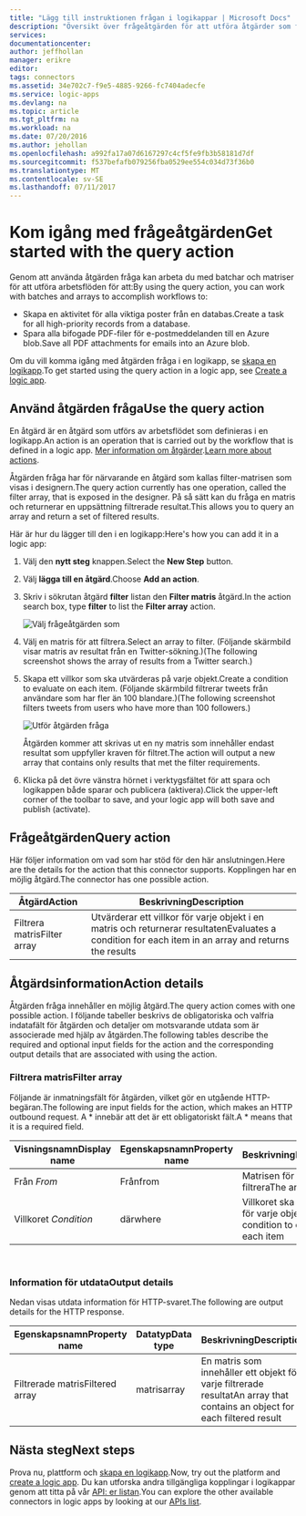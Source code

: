 ```yaml
---
title: "Lägg till instruktionen frågan i logikappar | Microsoft Docs"
description: "Översikt över frågeåtgärden för att utföra åtgärder som filter matris."
services: 
documentationcenter: 
author: jeffhollan
manager: erikre
editor: 
tags: connectors
ms.assetid: 34e702c7-f9e5-4885-9266-fc7404adecfe
ms.service: logic-apps
ms.devlang: na
ms.topic: article
ms.tgt_pltfrm: na
ms.workload: na
ms.date: 07/20/2016
ms.author: jehollan
ms.openlocfilehash: a992fa17a07d6167297c4cf5fe9fb3b58181d7df
ms.sourcegitcommit: f537befafb079256fba0529ee554c034d73f36b0
ms.translationtype: MT
ms.contentlocale: sv-SE
ms.lasthandoff: 07/11/2017
---
```

# <a name="get-started-with-the-query-action"></a><span data-ttu-id="a2551-103">Kom igång med frågeåtgärden</span><span class="sxs-lookup"><span data-stu-id="a2551-103">Get started with the query action</span></span>
<span data-ttu-id="a2551-104">Genom att använda åtgärden fråga kan arbeta du med batchar och matriser för att utföra arbetsflöden för att:</span><span class="sxs-lookup"><span data-stu-id="a2551-104">By using the query action, you can work with batches and arrays to accomplish workflows to:</span></span>

* <span data-ttu-id="a2551-105">Skapa en aktivitet för alla viktiga poster från en databas.</span><span class="sxs-lookup"><span data-stu-id="a2551-105">Create a task for all high-priority records from a database.</span></span>
* <span data-ttu-id="a2551-106">Spara alla bifogade PDF-filer för e-postmeddelanden till en Azure blob.</span><span class="sxs-lookup"><span data-stu-id="a2551-106">Save all PDF attachments for emails into an Azure blob.</span></span>

<span data-ttu-id="a2551-107">Om du vill komma igång med åtgärden fråga i en logikapp, se [skapa en logikapp](../logic-apps/logic-apps-create-a-logic-app.md).</span><span class="sxs-lookup"><span data-stu-id="a2551-107">To get started using the query action in a logic app, see [Create a logic app](../logic-apps/logic-apps-create-a-logic-app.md).</span></span>

## <a name="use-the-query-action"></a><span data-ttu-id="a2551-108">Använd åtgärden fråga</span><span class="sxs-lookup"><span data-stu-id="a2551-108">Use the query action</span></span>
<span data-ttu-id="a2551-109">En åtgärd är en åtgärd som utförs av arbetsflödet som definieras i en logikapp.</span><span class="sxs-lookup"><span data-stu-id="a2551-109">An action is an operation that is carried out by the workflow that is defined in a logic app.</span></span> <span data-ttu-id="a2551-110">[Mer information om åtgärder](connectors-overview.md).</span><span class="sxs-lookup"><span data-stu-id="a2551-110">[Learn more about actions](connectors-overview.md).</span></span>  

<span data-ttu-id="a2551-111">Åtgärden fråga har för närvarande en åtgärd som kallas filter-matrisen som visas i designern.</span><span class="sxs-lookup"><span data-stu-id="a2551-111">The query action currently has one operation, called the filter array, that is exposed in the designer.</span></span> <span data-ttu-id="a2551-112">På så sätt kan du fråga en matris och returnerar en uppsättning filtrerade resultat.</span><span class="sxs-lookup"><span data-stu-id="a2551-112">This allows you to query an array and return a set of filtered results.</span></span>

<span data-ttu-id="a2551-113">Här är hur du lägger till den i en logikapp:</span><span class="sxs-lookup"><span data-stu-id="a2551-113">Here's how you can add it in a logic app:</span></span>

1. <span data-ttu-id="a2551-114">Välj den **nytt steg** knappen.</span><span class="sxs-lookup"><span data-stu-id="a2551-114">Select the **New Step** button.</span></span>
2. <span data-ttu-id="a2551-115">Välj **lägga till en åtgärd**.</span><span class="sxs-lookup"><span data-stu-id="a2551-115">Choose **Add an action**.</span></span>
3. <span data-ttu-id="a2551-116">Skriv i sökrutan åtgärd **filter** listan den **Filter matris** åtgärd.</span><span class="sxs-lookup"><span data-stu-id="a2551-116">In the action search box, type **filter** to list the **Filter array** action.</span></span>
   
    ![Välj frågeåtgärden som](./media/connectors-native-query/using-action-1.png)
4. <span data-ttu-id="a2551-118">Välj en matris för att filtrera.</span><span class="sxs-lookup"><span data-stu-id="a2551-118">Select an array to filter.</span></span> <span data-ttu-id="a2551-119">(Följande skärmbild visar matris av resultat från en Twitter-sökning.)</span><span class="sxs-lookup"><span data-stu-id="a2551-119">(The following screenshot shows the array of results from a Twitter search.)</span></span>
5. <span data-ttu-id="a2551-120">Skapa ett villkor som ska utvärderas på varje objekt.</span><span class="sxs-lookup"><span data-stu-id="a2551-120">Create a condition to evaluate on each item.</span></span> <span data-ttu-id="a2551-121">(Följande skärmbild filtrerar tweets från användare som har fler än 100 blandare.)</span><span class="sxs-lookup"><span data-stu-id="a2551-121">(The following screenshot filters tweets from users who have more than 100 followers.)</span></span>
   
    ![Utför åtgärden fråga](./media/connectors-native-query/using-action-2.png)
   
    <span data-ttu-id="a2551-123">Åtgärden kommer att skrivas ut en ny matris som innehåller endast resultat som uppfyller kraven för filtret.</span><span class="sxs-lookup"><span data-stu-id="a2551-123">The action will output a new array that contains only results that met the filter requirements.</span></span>
6. <span data-ttu-id="a2551-124">Klicka på det övre vänstra hörnet i verktygsfältet för att spara och logikappen både sparar och publicera (aktivera).</span><span class="sxs-lookup"><span data-stu-id="a2551-124">Click the upper-left corner of the toolbar to save, and your logic app will both save and publish (activate).</span></span>

## <a name="query-action"></a><span data-ttu-id="a2551-125">Frågeåtgärden</span><span class="sxs-lookup"><span data-stu-id="a2551-125">Query action</span></span>
<span data-ttu-id="a2551-126">Här följer information om vad som har stöd för den här anslutningen.</span><span class="sxs-lookup"><span data-stu-id="a2551-126">Here are the details for the action that this connector supports.</span></span> <span data-ttu-id="a2551-127">Kopplingen har en möjlig åtgärd.</span><span class="sxs-lookup"><span data-stu-id="a2551-127">The connector has one possible action.</span></span>

| <span data-ttu-id="a2551-128">Åtgärd</span><span class="sxs-lookup"><span data-stu-id="a2551-128">Action</span></span> | <span data-ttu-id="a2551-129">Beskrivning</span><span class="sxs-lookup"><span data-stu-id="a2551-129">Description</span></span> |
| --- | --- |
| <span data-ttu-id="a2551-130">Filtrera matris</span><span class="sxs-lookup"><span data-stu-id="a2551-130">Filter array</span></span> |<span data-ttu-id="a2551-131">Utvärderar ett villkor för varje objekt i en matris och returnerar resultaten</span><span class="sxs-lookup"><span data-stu-id="a2551-131">Evaluates a condition for each item in an array and returns the results</span></span> |

## <a name="action-details"></a><span data-ttu-id="a2551-132">Åtgärdsinformation</span><span class="sxs-lookup"><span data-stu-id="a2551-132">Action details</span></span>
<span data-ttu-id="a2551-133">Åtgärden fråga innehåller en möjlig åtgärd.</span><span class="sxs-lookup"><span data-stu-id="a2551-133">The query action comes with one possible action.</span></span> <span data-ttu-id="a2551-134">I följande tabeller beskrivs de obligatoriska och valfria indatafält för åtgärden och detaljer om motsvarande utdata som är associerade med hjälp av åtgärden.</span><span class="sxs-lookup"><span data-stu-id="a2551-134">The following tables describe the required and optional input fields for the action and the corresponding output details that are associated with using the action.</span></span>

### <a name="filter-array"></a><span data-ttu-id="a2551-135">Filtrera matris</span><span class="sxs-lookup"><span data-stu-id="a2551-135">Filter array</span></span>
<span data-ttu-id="a2551-136">Följande är inmatningsfält för åtgärden, vilket gör en utgående HTTP-begäran.</span><span class="sxs-lookup"><span data-stu-id="a2551-136">The following are input fields for the action, which makes an HTTP outbound request.</span></span>
<span data-ttu-id="a2551-137">A * innebär att det är ett obligatoriskt fält.</span><span class="sxs-lookup"><span data-stu-id="a2551-137">A * means that it is a required field.</span></span>

| <span data-ttu-id="a2551-138">Visningsnamn</span><span class="sxs-lookup"><span data-stu-id="a2551-138">Display name</span></span> | <span data-ttu-id="a2551-139">Egenskapsnamn</span><span class="sxs-lookup"><span data-stu-id="a2551-139">Property name</span></span> | <span data-ttu-id="a2551-140">Beskrivning</span><span class="sxs-lookup"><span data-stu-id="a2551-140">Description</span></span> |
| --- | --- | --- |
| <span data-ttu-id="a2551-141">Från *</span><span class="sxs-lookup"><span data-stu-id="a2551-141">From*</span></span> |<span data-ttu-id="a2551-142">Från</span><span class="sxs-lookup"><span data-stu-id="a2551-142">from</span></span> |<span data-ttu-id="a2551-143">Matrisen för att filtrera</span><span class="sxs-lookup"><span data-stu-id="a2551-143">The array to filter</span></span> |
| <span data-ttu-id="a2551-144">Villkoret *</span><span class="sxs-lookup"><span data-stu-id="a2551-144">Condition*</span></span> |<span data-ttu-id="a2551-145">där</span><span class="sxs-lookup"><span data-stu-id="a2551-145">where</span></span> |<span data-ttu-id="a2551-146">Villkoret ska utvärderas för varje objekt</span><span class="sxs-lookup"><span data-stu-id="a2551-146">The condition to evaluate for each item</span></span> |

<br>

### <a name="output-details"></a><span data-ttu-id="a2551-147">Information för utdata</span><span class="sxs-lookup"><span data-stu-id="a2551-147">Output details</span></span>
<span data-ttu-id="a2551-148">Nedan visas utdata information för HTTP-svaret.</span><span class="sxs-lookup"><span data-stu-id="a2551-148">The following are output details for the HTTP response.</span></span>

| <span data-ttu-id="a2551-149">Egenskapsnamn</span><span class="sxs-lookup"><span data-stu-id="a2551-149">Property name</span></span> | <span data-ttu-id="a2551-150">Datatyp</span><span class="sxs-lookup"><span data-stu-id="a2551-150">Data type</span></span> | <span data-ttu-id="a2551-151">Beskrivning</span><span class="sxs-lookup"><span data-stu-id="a2551-151">Description</span></span> |
| --- | --- | --- |
| <span data-ttu-id="a2551-152">Filtrerade matris</span><span class="sxs-lookup"><span data-stu-id="a2551-152">Filtered array</span></span> |<span data-ttu-id="a2551-153">matris</span><span class="sxs-lookup"><span data-stu-id="a2551-153">array</span></span> |<span data-ttu-id="a2551-154">En matris som innehåller ett objekt för varje filtrerade resultat</span><span class="sxs-lookup"><span data-stu-id="a2551-154">An array that contains an object for each filtered result</span></span> |

## <a name="next-steps"></a><span data-ttu-id="a2551-155">Nästa steg</span><span class="sxs-lookup"><span data-stu-id="a2551-155">Next steps</span></span>
<span data-ttu-id="a2551-156">Prova nu, plattform och [skapa en logikapp](../logic-apps/logic-apps-create-a-logic-app.md).</span><span class="sxs-lookup"><span data-stu-id="a2551-156">Now, try out the platform and [create a logic app](../logic-apps/logic-apps-create-a-logic-app.md).</span></span> <span data-ttu-id="a2551-157">Du kan utforska andra tillgängliga kopplingar i logikappar genom att titta på vår [API: er listan](apis-list.md).</span><span class="sxs-lookup"><span data-stu-id="a2551-157">You can explore the other available connectors in logic apps by looking at our [APIs list](apis-list.md).</span></span>


